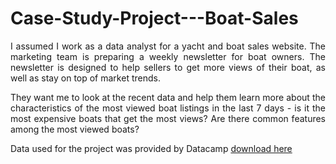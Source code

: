 # Case-Study-Project---Boat-Sales
 
<p style="text-align: justify;">
          I assumed I work as a data analyst for a yacht and boat sales website.
          The marketing team is preparing a weekly newsletter for boat owners.
          The newsletter is designed to help sellers to get more views of their
          boat, as well as stay on top of market trends.
        </p>
        <p style="text-align: justify;">
          They want me to look at the recent data and help them learn more about
          the characteristics of the most viewed boat listings in the last 7
          days - is it the most expensive boats that get the most views? Are
          there common features among the most viewed boats?
        </p>
        <p style="text-align: justify;">
          Data used for the project was provided by Datacamp
          <a
            href="https://s3.amazonaws.com/talent-assets.datacamp.com/boat_data.csv"
            target="_blank"
          >
            download here
          </a>
        </p>
